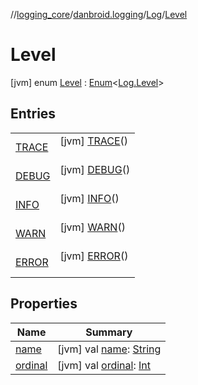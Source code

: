 //[logging_core](../../../../index.md)/[danbroid.logging](../../index.md)/[Log](../index.md)/[Level](index.md)



# Level  
 [jvm] enum [Level](index.md) : [Enum](https://kotlinlang.org/api/latest/jvm/stdlib/kotlin/-enum/index.html)<[Log.Level](index.md)>    


## Entries  
  
| | |
|---|---|
| <a name="danbroid.logging/Log.Level.TRACE///PointingToDeclaration/"></a>[TRACE](-t-r-a-c-e/index.md)| <a name="danbroid.logging/Log.Level.TRACE///PointingToDeclaration/"></a> [jvm] [TRACE](-t-r-a-c-e/index.md)()  <br>   <br>|
| <a name="danbroid.logging/Log.Level.DEBUG///PointingToDeclaration/"></a>[DEBUG](-d-e-b-u-g/index.md)| <a name="danbroid.logging/Log.Level.DEBUG///PointingToDeclaration/"></a> [jvm] [DEBUG](-d-e-b-u-g/index.md)()  <br>   <br>|
| <a name="danbroid.logging/Log.Level.INFO///PointingToDeclaration/"></a>[INFO](-i-n-f-o/index.md)| <a name="danbroid.logging/Log.Level.INFO///PointingToDeclaration/"></a> [jvm] [INFO](-i-n-f-o/index.md)()  <br>   <br>|
| <a name="danbroid.logging/Log.Level.WARN///PointingToDeclaration/"></a>[WARN](-w-a-r-n/index.md)| <a name="danbroid.logging/Log.Level.WARN///PointingToDeclaration/"></a> [jvm] [WARN](-w-a-r-n/index.md)()  <br>   <br>|
| <a name="danbroid.logging/Log.Level.ERROR///PointingToDeclaration/"></a>[ERROR](-e-r-r-o-r/index.md)| <a name="danbroid.logging/Log.Level.ERROR///PointingToDeclaration/"></a> [jvm] [ERROR](-e-r-r-o-r/index.md)()  <br>   <br>|


## Properties  
  
|  Name |  Summary | 
|---|---|
| <a name="danbroid.logging/Log.Level/name/#/PointingToDeclaration/"></a>[name](index.md#%5Bdanbroid.logging%2FLog.Level%2Fname%2F%23%2FPointingToDeclaration%2F%5D%2FProperties%2F771788535)| <a name="danbroid.logging/Log.Level/name/#/PointingToDeclaration/"></a> [jvm] val [name](index.md#%5Bdanbroid.logging%2FLog.Level%2Fname%2F%23%2FPointingToDeclaration%2F%5D%2FProperties%2F771788535): [String](https://kotlinlang.org/api/latest/jvm/stdlib/kotlin/-string/index.html)   <br>|
| <a name="danbroid.logging/Log.Level/ordinal/#/PointingToDeclaration/"></a>[ordinal](index.md#%5Bdanbroid.logging%2FLog.Level%2Fordinal%2F%23%2FPointingToDeclaration%2F%5D%2FProperties%2F771788535)| <a name="danbroid.logging/Log.Level/ordinal/#/PointingToDeclaration/"></a> [jvm] val [ordinal](index.md#%5Bdanbroid.logging%2FLog.Level%2Fordinal%2F%23%2FPointingToDeclaration%2F%5D%2FProperties%2F771788535): [Int](https://kotlinlang.org/api/latest/jvm/stdlib/kotlin/-int/index.html)   <br>|


